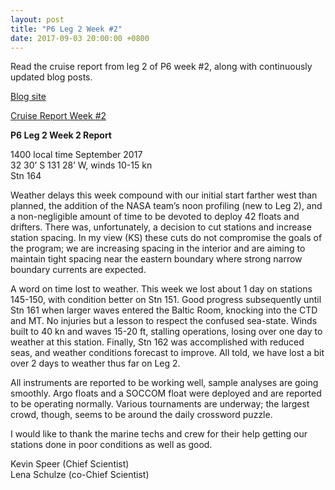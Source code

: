 ```yaml
---
layout: post
title: "P6 Leg 2 Week #2"
date: 2017-09-03 20:00:00 +0800
---
```

<style>
img + em {
 text-align: justify;
 display: block;
 padding-left: 2em;
 padding-right: 2em;
}
</style>

Read the cruise report from leg 2 of P6 week #2, along with continuously updated blog posts.

[Blog site](http://usgoship-p062017.blogspot.com)

[Cruise Report Week #2](https://usgoship.ucsd.edu/files/WeeklyReport02_P062017Leg2.pdf)    

<!--more-->
**P6 Leg 2 Week 2 Report**

1400 local time September 2017 <br>
32 30’ S 131 28’ W, winds 10-15 kn <br>
Stn 164

Weather delays this week compound with our initial start farther west than planned, the addition of the NASA team’s noon profiling (new to Leg 2), and a non-negligible amount of time to be devoted to deploy 42 floats and drifters. There was, unfortunately, a decision to cut stations and increase station spacing. In my view (KS) these cuts do not compromise the goals of the program; we are increasing spacing in the interior and are aiming to maintain tight spacing near the eastern boundary where strong narrow boundary currents are expected.

A word on time lost to weather. This week we lost about 1 day on stations 145-150, with condition better on Stn 151. Good progress subsequently until Stn 161 when larger waves entered the Baltic Room, knocking into the CTD and MT. No injuries but a lesson to respect the confused sea-state. Winds built to 40 kn and waves 15-20 ft, stalling operations, losing over one day to weather at this station. Finally, Stn 162 was accomplished with reduced seas, and weather conditions forecast to improve. All told, we have lost a bit over 2 days to weather thus far on Leg 2.

All instruments are reported to be working well, sample analyses are going smoothly. Argo floats and a SOCCOM float were deployed and are reported to be operating normally. Various tournaments are underway; the largest crowd, though, seems to be around the daily crossword puzzle.

I would like to thank the marine techs and crew for their help getting our stations done in poor conditions as well as good.

Kevin Speer (Chief Scientist)<br> 
Lena Schulze (co-Chief Scientist)
